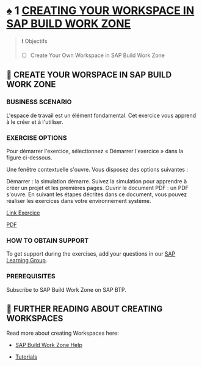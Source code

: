 # ♠ 1 [CREATING YOUR WORKSPACE IN SAP BUILD WORK ZONE](https://learning.sap.com/learning-journeys/compose-and-automate-with-sap-build-the-no-code-way/creating-your-workspace-in-sap-build-work-zone)

> :exclamation: Objectifs
>
> - [ ] Create Your Own Workspace in SAP Build Work Zone

## :closed_book: CREATE YOUR WORSPACE IN SAP BUILD WORK ZONE

### BUSINESS SCENARIO

L'espace de travail est un élément fondamental. Cet exercice vous apprend à le créer et à l'utiliser.

### EXERCISE OPTIONS

Pour démarrer l'exercice, sélectionnez « Démarrer l'exercice » dans la figure ci-dessous.

Une fenêtre contextuelle s'ouvre. Vous disposez des options suivantes :

Démarrer : la simulation démarre. Suivez la simulation pour apprendre à créer un projet et les premières pages.
Ouvrir le document PDF : un PDF s'ouvre. En suivant les étapes décrites dans ce document, vous pouvez réaliser les exercices dans votre environnement système.

[Link Exercice](https://learnsap.enable-now.cloud.sap/pub/mmcp/index.html?show=project!PR_1FFA114F2882829D:uebung)

[PDF](./RESSOURCES/hands_on.pdf)

### HOW TO OBTAIN SUPPORT

To get support during the exercises, add your questions in our [SAP Learning Group](https://groups.community.sap.com/t5/sap-btp-learning/gh-p/SAP-BTP-Learning).

### PREREQUISITES

Subscribe to SAP Build Work Zone on SAP BTP.

## :closed_book: FURTHER READING ABOUT CREATING WORKSPACES

Read more about creating Workspaces here:

- [SAP Build Work Zone Help](https://help.sap.com/docs/WZ)

- [Tutorials](https://developers.sap.com/tutorial-navigator.html?tag=software-product%3Atechnology-platform%2Fsap-build%2Fsap-build-work-zone)
